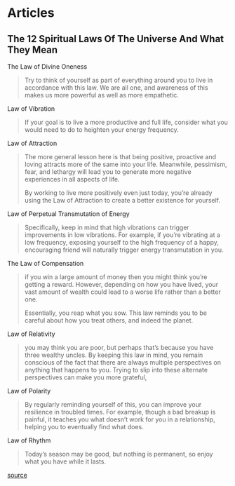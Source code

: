 <!-- TITLE: Spiritual Laws -->
<!-- SUBTITLE: A quick summary of Spiritual Laws -->

# Articles
## The 12 Spiritual Laws Of The Universe And What They Mean

The Law of Divine Oneness
>Try to think of yourself as part of everything around you to live in accordance with this law. We are all one, and awareness of this makes us more powerful as well as more empathetic.

Law of Vibration
>If your goal is to live a more productive and full life, consider what you would need to do to heighten your energy frequency.

Law of Attraction
>The more general lesson here is that being positive, proactive and loving attracts more of the same into your life. Meanwhile, pessimism, fear, and lethargy will lead you to generate more negative experiences in all aspects of life.
>
>By working to live more positively even just today, you’re already using the Law of Attraction to create a better existence for yourself.

Law of Perpetual Transmutation of Energy
>Specifically, keep in mind that high vibrations can trigger improvements in low vibrations. For example, if you’re vibrating at a low frequency, exposing yourself to the high frequency of a happy, encouraging friend will naturally trigger energy transmutation in you.

The Law of Compensation
>if you win a large amount of money then you might think you’re getting a reward. However, depending on how you have lived, your vast amount of wealth could lead to a worse life rather than a better one.
>
>Essentially, you reap what you sow. This law reminds you to be careful about how you treat others, and indeed the planet.

Law of Relativity
>you may think you are poor, but perhaps that’s because you have three wealthy uncles. By keeping this law in mind, you remain conscious of the fact that there are always multiple perspectives on anything that happens to you. Trying to slip into these alternate perspectives can make you more grateful, 

Law of Polarity
>By regularly reminding yourself of this, you can improve your resilience in troubled times. For example, though a bad breakup is painful, it teaches you what doesn’t work for you in a relationship, helping you to eventually find what does.

Law of Rhythm
>Today’s season may be good, but nothing is permanent, so enjoy what you have while it lasts.

[source](http://www.thelawofattraction.com/12-spiritual-laws-universe/)